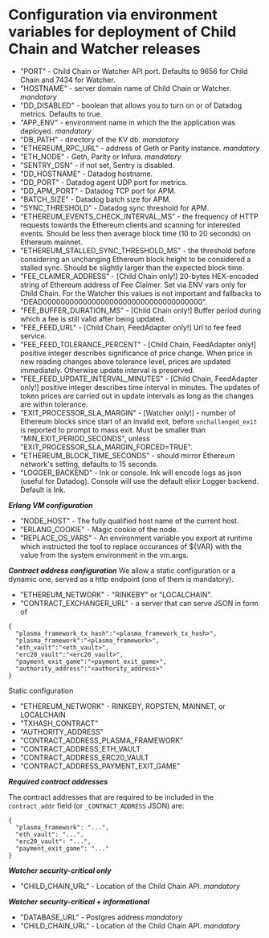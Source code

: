# Configuration via environment variables for deployment of Child Chain and Watcher releases

- "PORT" - Child Chain or Watcher API port. Defaults to 9656 for Child Chain and 7434 for Watcher.
- "HOSTNAME" - server domain name of Child Chain or Watcher. *mandatory*
- "DD_DISABLED" - boolean that allows you to turn on or of Datadog metrics. Defaults to true.
- "APP_ENV" - environment name in which the the application was deployed. *mandatory*
- "DB_PATH" - directory of the KV db. *mandatory*
- "ETHEREUM_RPC_URL" - address of Geth or Parity instance. *mandatory*
- "ETH_NODE" - Geth, Parity or Infura. *mandatory*
- "SENTRY_DSN" - if not set, Sentry is disabled.
- "DD_HOSTNAME" - Datadog hostname.
- "DD_PORT" - Datadog agent UDP port for metrics.
- "DD_APM_PORT" - Datadog TCP port for APM.
- "BATCH_SIZE" - Datadog batch size for APM.
- "SYNC_THRESHOLD" - Datadog sync threshold for APM.
- "ETHEREUM_EVENTS_CHECK_INTERVAL_MS" - the frequency of HTTP requests towards the Ethereum clients and scanning for interested events. Should be less then average block time (10 to 20 seconds) on Ethereum mainnet.
- "ETHEREUM_STALLED_SYNC_THRESHOLD_MS" - the threshold before considering an unchanging Ethereum block height to be considered a stalled sync. Should be slightly larger than the expected block time.
- "FEE_CLAIMER_ADDRESS" - [Child Chain only!] 20-bytes HEX-encoded string of Ethereum address of Fee Claimer. Set via ENV vars only for Child Chain. For the Watcher this values is not important and fallbacks to "DEAD000000000000000000000000000000000000".
- "FEE_BUFFER_DURATION_MS" - [Child Chain only!] Buffer period during which a fee is still valid after being updated.
- "FEE_FEED_URL" - [Child Chain, FeedAdapter only!] Url to fee feed service.
- "FEE_FEED_TOLERANCE_PERCENT" - [Child Chain, FeedAdapter only!] positive integer describes significance of price change. When price in new reading changes above tolerance level, prices are updated immediately. Otherwise update interval is preserved.
- "FEE_FEED_UPDATE_INTERVAL_MINUTES" - [Child Chain, FeedAdapter only!] positive integer describes time interval in minutes. The updates of token prices are carried out in update intervals as long as the changes are within tolerance.
- "EXIT_PROCESSOR_SLA_MARGIN" - [Watcher only!] - number of Ethereum blocks since start of an invalid exit, before `unchallenged_exit` is reported to prompt to mass exit. Must be smaller than "MIN_EXIT_PERIOD_SECONDS", unless "EXIT_PROCESSOR_SLA_MARGIN_FORCED=TRUE".
- "ETHEREUM_BLOCK_TIME_SECONDS" - should mirror Ethereum network's setting, defaults to 15 seconds.
- "LOGGER_BACKEND" - Ink or console. Ink will encode logs as json (useful for Datadog). Console will use the default elixir Logger backend. Default is Ink.

***Erlang VM configuration***

- "NODE_HOST" - The fully qualified host name of the current host.
- "ERLANG_COOKIE" - Magic cookie of the node.
- "REPLACE_OS_VARS" - An environment variable you export at runtime which instructed the tool to replace occurances of ${VAR} with the value from the system environment in the vm.args.

***Contract address configuration***
We allow a static configuration or a dynamic one, served as a http endpoint (one of them is mandatory).

- "ETHEREUM_NETWORK" - "RINKEBY" or "LOCALCHAIN".
- "CONTRACT_EXCHANGER_URL" - a server that can serve JSON in form of
```
{
  "plasma_framework_tx_hash":"<plasma_framework_tx_hash>",
  "plasma_framework":"<plasma_framework>",
  "eth_vault":"<eth_vault>",
  "erc20_vault":"<erc20_vault>",
  "payment_exit_game":"<payment_exit_game>",
  "authority_address":"<authority_address>"
}
```
Static configuration

- "ETHEREUM_NETWORK" - RINKEBY, ROPSTEN, MAINNET, or LOCALCHAIN
- "TXHASH_CONTRACT"
- "AUTHORITY_ADDRESS"
- "CONTRACT_ADDRESS_PLASMA_FRAMEWORK"
- "CONTRACT_ADDRESS_ETH_VAULT
- "CONTRACT_ADDRESS_ERC20_VAULT
- "CONTRACT_ADDRESS_PAYMENT_EXIT_GAME"

***Required contract addresses***

The contract addresses that are required to be included in the `contract_addr` field (or `_CONTRACT_ADDRESS` JSON) are:

```
{
  "plasma_framework": "...",
  "eth_vault": "...",
  "erc20_vault": "...",
  "payment_exit_game": "..."
}
```

***Watcher security-critical only***

- "CHILD_CHAIN_URL" - Location of the Child Chain API. *mandatory*

***Watcher security-critical + informational***

- "DATABASE_URL" - Postgres address *mandatory*
- "CHILD_CHAIN_URL" - Location of the Child Chain API. *mandatory*
